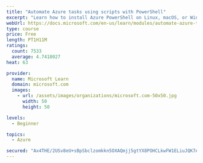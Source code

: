 ```yaml
---
title: "Automate Azure tasks using scripts with PowerShell"
excerpt: "Learn how to install Azure PowerShell on Linux, macOS, or Windows and then connect to Azure and manage your resources."
webUrl: https://docs.microsoft.com/en-us/learn/modules/automate-azure-tasks-with-powershell/
type: course
price: Free
length: PT1H11M
ratings:
  count: 7533
  average: 4.7418027
heat: 63

provider:
  name: Microsoft Learn
  domain: microsoft.com
  images:
    - url: /assets/images/organizations/microsoft.com-50x50.jpg
      width: 50
      height: 50

levels:
  - Beginner

topics:
  - Azure

secured: "Ax4THE/2USv8eU+sBpSbclzomkkn5OXAQmjj5gtYX8POHCLkwFW1ELiuJQK7AJerf4L43Ql7MjaSHGoMqprQLf/JkkNzKtMXwP+a40eOUqjyE+FXYRPuy3uuiyMc9doPwm1Wh7UdSO7EfoCq3P/kyPiF1lxGndah/nJ4jfRzI2FOMkiXjSwiUNJd4OfnYQkjt6s13j2WN7fwBLJt/IeCMdWrFHlmEH1n57bmDa90XNyqp3sWnY0nyPQKrlgHd1ZaArN79d8GFhOaIq0EKB/RFX4qUYclxz97duSr9Tvj/IMwabTW7h7JERyrDXbxXhsAL6H3A/YMsDTLhP1/Src0GSdIYHht34EUDGuPUmEDvgQXrVjl2pwUbK+YRyXk/Z6nXTVgQx9Eycj290y94WurQet7df2yj9XParjtLmhbdIY=;LSuTnzgDHd7Xt63FC6YYfQ=="
---
```


